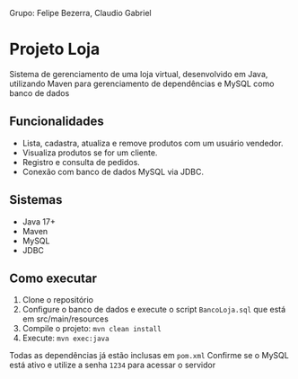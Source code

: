 Grupo: Felipe Bezerra, Claudio Gabriel

# Projeto Loja

Sistema de gerenciamento de uma loja virtual, desenvolvido em Java, utilizando Maven para gerenciamento de dependências e MySQL como banco de dados

## Funcionalidades

- Lista, cadastra, atualiza e remove produtos com um usuário vendedor.
- Visualiza produtos se for um cliente.
- Registro e consulta de pedidos.
- Conexão com banco de dados MySQL via JDBC.

## Sistemas

- Java 17+
- Maven
- MySQL
- JDBC

## Como executar

1. Clone o repositório
2. Configure o banco de dados e execute o script `BancoLoja.sql` que está em src/main/resources
3. Compile o projeto: `mvn clean install` 
4. Execute: `mvn exec:java`

 Todas as dependências já estão inclusas em `pom.xml` 
 Confirme se o MySQL está ativo e utilize a senha `1234` para acessar o servidor

